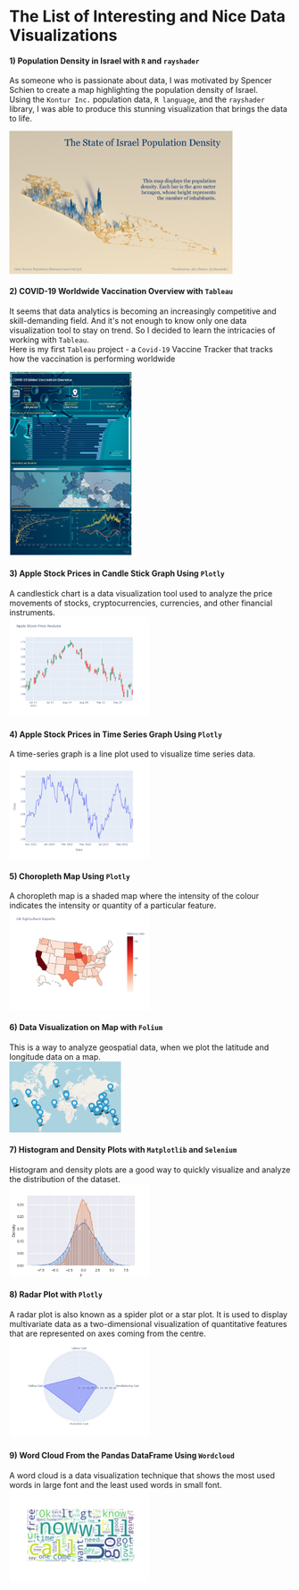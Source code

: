 # The List of Interesting and Nice Data Visualizations


#### 1) Population Density in Israel with `R` and `rayshader`
As someone who is passionate about data, I was motivated by Spencer Schien to create a map highlighting the population density of Israel. <br>
Using the `Kontur Inc.` population data, `R language`, and the `rayshader` library, I was able to produce this stunning visualization that brings the data to life.

<a href='/Israeli_Population_Density/titled_plot.png'><img src='/Israeli_Population_Density/titled_plot_resized.png' width = 400></a>

#### 2) COVID-19 Worldwide Vaccination Overview with `Tableau` <br>
It seems that data analytics is becoming an increasingly competitive and skill-demanding field. And it's not enough to know only one data visualization tool to stay on trend. So I decided to learn the intricacies of working with `Tableau`.<br>
Here is my first `Tableau` project - a `Covid-19` Vaccine Tracker that tracks how the vaccination is performing worldwide <br>

<a href='/COVID-19 Vaccination_Tableau/Covid-19_Vaccination_Overview.pdf'><img src='/COVID-19 Vaccination_Tableau/Main Dashboard.png' width = 220></a>

#### 3) Apple Stock Prices in Candle Stick Graph Using `Plotly` <br>
A candlestick chart is a data visualization tool used to analyze the price movements of stocks, cryptocurrencies, currencies, and other financial instruments.<br>
<a href='/aapl_candle_chart/aapl_candle_chart.ipynb'><img src='/aapl_candle_chart/candlechart.png' width = 250></a>

#### 4) Apple Stock Prices in Time Series Graph Using `Plotly` <br>
A time-series graph is a line plot used to visualize time series data.<br>
<a href='/aapl_time_series/aapl_time_series.ipynb'><img src='/aapl_time_series/aapl_graph.png' width = 250></a>

#### 5) Choropleth Map Using `Plotly` <br>
A choropleth map is a shaded map where the intensity of the colour indicates the intensity or quantity of a particular feature. <br>
<a href='/choropleth_map/choropleth_map.ipynb'><img src='/choropleth_map/choropleth.png' width = 250></a>

#### 6) Data Visualization on Map with `Folium` <br>
This is a way to analyze geospatial data, when we plot the latitude and longitude data on a map.<br>
<a href='https://nbviewer.org/github/ZhuuukDS/Data-Visualizations/blob/main/data_map/data_on_map.ipynb'><img src='/data_map/map.png' width = 200></a>

#### 7) Histogram and Density Plots with `Matplotlib` and `Selenium` <br>
Histogram and density plots are a good way to quickly visualize and analyze the distribution of the dataset.<br>
<a href='dist_plot/hist_dens_plots .ipynb'><img src='/dist_plot/distplot.png' width = 250></a>

#### 8) Radar Plot with `Plotly` <br>
A radar plot is also known as a spider plot or a star plot. It is used to display multivariate data as a two-dimensional visualization of quantitative features that are represented on axes coming from the centre. <br>
<a href='/radar_plot/radar_plot.ipynb'><img src='/radar_plot/radar.png' width = 250></a>

#### 9) Word Cloud From the Pandas DataFrame Using `Wordcloud` <br>
A word cloud is a data visualization technique that shows the most used words in large font and the least used words in small font. <br>
<a href='/word_cloud/word_cloud.ipynb'><img src='/word_cloud/wordcloud.png' width = 250></a>

